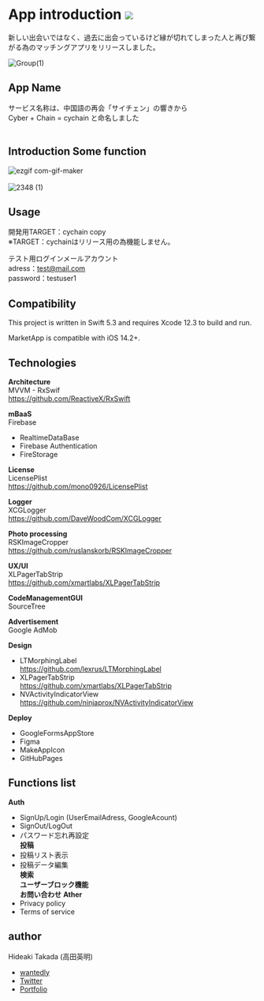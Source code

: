 # App introduction ![](https://img.shields.io/static/v1?label=swift&message=5.3&color=green) 

 新しい出会いではなく、過去に出会っているけど縁が切れてしまった人と再び繋がる為のマッチングアプリをリリースしました。

![Group(1)](https://user-images.githubusercontent.com/56917581/75443708-547a5280-59a5-11ea-9abd-8e2095d6159c.png)

## App Name
サービス名称は、中国語の再会「サイチェン」の響きから  
Cyber + Chain = cychain と命名しました
<br />
<br />
  
## Introduction Some function 
![ezgif com-gif-maker](https://user-images.githubusercontent.com/56917581/104749492-3886c780-5796-11eb-9584-cfe046e0f769.gif)
<br />
<br />
![2348 (1)](https://user-images.githubusercontent.com/56917581/104788817-87ece800-57d6-11eb-88e5-774121002ddd.png)



## Usage
開発用TARGET：cychain copy  
※TARGET：cychainはリリース用の為機能しません。  

テスト用ログインメールアカウント  
adress：test@mail.com  
password：testuser1  

## Compatibility

This project is written in Swift 5.3 and requires Xcode 12.3 to build and run.

MarketApp is compatible with iOS 14.2+.


## Technologies

**Architecture**  
    MVVM - RxSwif  
    https://github.com/ReactiveX/RxSwift

**mBaaS**  
Firebase
 - RealtimeDataBase
 - Firebase Authentication
 - FireStorage

**License**   
LicensePlist  
https://github.com/mono0926/LicensePlist

**Logger**   
XCGLogger  
https://github.com/DaveWoodCom/XCGLogger

**Photo processing**    
RSKImageCropper  
https://github.com/ruslanskorb/RSKImageCropper

**UX/UI**   
XLPagerTabStrip  
https://github.com/xmartlabs/XLPagerTabStrip

**CodeManagementGUI**  
SourceTree

**Advertisement**  
Google AdMob

**Design**
- LTMorphingLabel  
https://github.com/lexrus/LTMorphingLabel
- XLPagerTabStrip  
https://github.com/xmartlabs/XLPagerTabStrip
- NVActivityIndicatorView  
https://github.com/ninjaprox/NVActivityIndicatorView

**Deploy**
- GoogleFormsAppStore
- Figma
- MakeAppIcon
- GitHubPages

## Functions list
**Auth** 
 - SignUp/Login (UserEmailAdress, GoogleAcount) 
 - SignOut/LogOut
 - パスワード忘れ再設定  
**投稿** 
 - 投稿リスト表示  
 - 投稿データ編集  
**検索**  
**ユーザーブロック機能**  
**お問い合わせ**
**Ather**
 - Privacy policy 
 - Terms of service



## author
Hideaki Takada (高田英明)
- [wantedly](https://www.wantedly.com/user/profile/edit)
- [Twitter](https://twitter.com/HideakiTakada/)
- [Portfolio](https://takadahideaki.github.io/Portfolio.github.io/)

